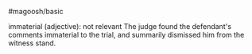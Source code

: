 #magoosh/basic

immaterial (adjective): not relevant 
The judge found the defendant's comments immaterial to the trial, and summarily dismissed him from 
the witness stand. 
